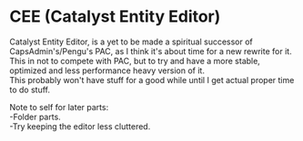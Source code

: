 # CEE (Catalyst Entity Editor)

Catalyst Entity Editor, is a yet to be made a spiritual successor of CapsAdmin's/Pengu's PAC, as I think it's about time for a new rewrite for it.
<br/> This in not to compete with PAC, but to try and have a more stable, optimized and less performance heavy version of it.
<br/> This probably won't have stuff for a good while until I get actual proper time to do stuff.

Note to self for later parts:
<br/> -Folder parts.
<br/> -Try keeping the editor less cluttered.
